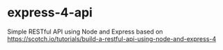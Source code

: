 # express-4-api
Simple RESTful API using Node and Express based on https://scotch.io/tutorials/build-a-restful-api-using-node-and-express-4
